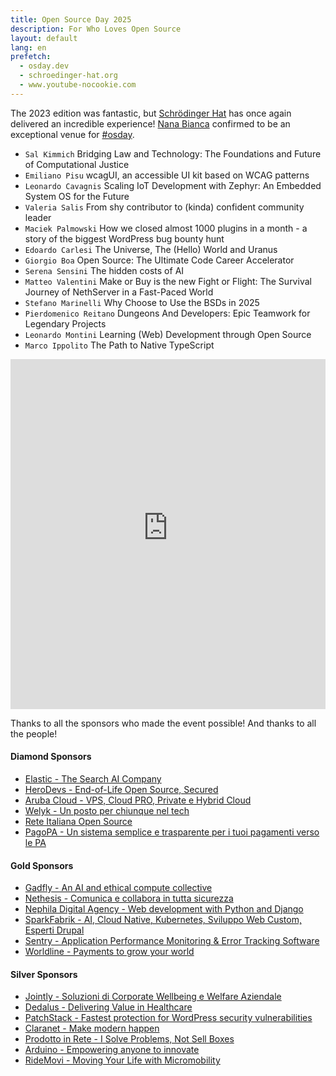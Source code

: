 ```yaml
---
title: Open Source Day 2025
description: For Who Loves Open Source
layout: default
lang: en
prefetch:
  - osday.dev
  - schroedinger-hat.org 
  - www.youtube-nocookie.com
---
```


The 2023 edition was fantastic, but [Schrödinger Hat](https://schroedinger-hat.org) has once again delivered an incredible experience! [Nana Bianca](https://nanabianca.it) confirmed to be an exceptional venue for [#osday](https://osday.dev).

- `Sal Kimmich` Bridging Law and Technology: The Foundations and Future of Computational Justice
- `Emiliano Pisu` wcagUI, an accessible UI kit based on WCAG patterns
- `Leonardo Cavagnis` Scaling IoT Development with Zephyr: An Embedded System OS for the Future
- `Valeria Salis` From shy contributor to (kinda) confident community leader
- `Maciek Palmowski` How we closed almost 1000 plugins in a month - a story of the biggest WordPress bug bounty hunt
- `Edoardo Carlesi` The Universe, The (Hello) World and Uranus
- `Giorgio Boa` Open Source: The Ultimate Code Career Accelerator
- `Serena Sensini` The hidden costs of AI
- `Matteo Valentini` Make or Buy is the new Fight or Flight: The Survival Journey of NethServer in a Fast-Paced World
- `Stefano Marinelli` Why Choose to Use the BSDs in 2025
- `Pierdomenico Reitano` Dungeons And Developers: Epic Teamwork for Legendary Projects
- `Leonardo Montini` Learning (Web) Development through Open Source
- `Marco Ippolito` The Path to Native TypeScript

<iframe src="https://www.youtube-nocookie.com/embed/_IdH5YTBAGs?si=9pdJTgmZTn7Lutdr" width="100%" height="560" title="Open Source Day 2025" allow="accelerometer; autoplay; clipboard-write; encrypted-media; gyroscope; picture-in-picture; web-share" referrerpolicy="strict-origin-when-cross-origin" crossorigin="anonymous" frameborder="0" allowfullscreen></iframe>

Thanks to all the sponsors who made the event possible! And thanks to all the people!

#### Diamond Sponsors
- [Elastic - The Search AI Company](https://www.elastic.co/)
- [HeroDevs - End-of-Life Open Source, Secured](https://www.herodevs.com/)
- [Aruba Cloud - VPS, Cloud PRO, Private e Hybrid Cloud](https://www.cloud.it/)
- [Welyk - Un posto per chiunque nel tech](https://welyk.tech/)
- [Rete Italiana Open Source](https://www.reteitalianaopensource.net/)
- [PagoPA - Un sistema semplice e trasparente per i tuoi pagamenti verso le PA](https://www.pagopa.gov.it/)

#### Gold Sponsors
- [Gadfly - An AI and ethical compute collective](https://gadfly.ai/)
- [Nethesis - Comunica e collabora in tutta sicurezza](https://www.nethesis.it/)
- [Nephila Digital Agency - Web development with Python and Django](https://www.nephila.digital/)
- [SparkFabrik - AI, Cloud Native, Kubernetes, Sviluppo Web Custom, Esperti Drupal](https://www.sparkfabrik.com/)
- [Sentry - Application Performance Monitoring & Error Tracking Software](https://sentry.io/)
- [Worldline - Payments to grow your world](https://worldline.com/)

#### Silver Sponsors
- [Jointly - Soluzioni di Corporate Wellbeing e Welfare Aziendale](https://www.jointly.pro/)
- [Dedalus - Delivering Value in Healthcare](https://www.dedalus.com/)
- [PatchStack - Fastest protection for WordPress security vulnerabilities](http://patchstack.com/)
- [Claranet - Make modern happen](https://www.claranet.com/)
- [Prodotto in Rete - I Solve Problems, Not Sell Boxes](https://prodottoinrete.it/)
- [Arduino - Empowering anyone to innovate](https://www.arduino.cc/)
- [RideMovi - Moving Your Life with Micromobility](https://www.ridemovi.com/)
